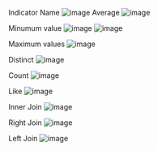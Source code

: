 Indicator Name
![image](https://user-images.githubusercontent.com/100994389/156893806-6f4e9372-68ec-4e6d-9bd8-47d6a004bc9d.png)
Average
![image](https://user-images.githubusercontent.com/100994389/156893119-f7114881-349c-4c6d-804e-059d7e10ec6a.png)

Minumum value
![image](https://user-images.githubusercontent.com/100994389/156893667-d217a94b-4a11-41ef-a834-b92e5b927dbb.png)
![image](https://user-images.githubusercontent.com/100994389/156893675-405d1055-6727-4610-b078-552fde4f18ba.png)

Maximum values
![image](https://user-images.githubusercontent.com/100994389/156893702-8d828b6b-4fa9-47c5-a333-b0b1d5172416.png)


Distinct
![image](https://user-images.githubusercontent.com/100994389/156893721-68a908d6-77ff-453b-a2eb-6153a9b4f86e.png)

Count
![image](https://user-images.githubusercontent.com/100994389/156893741-9d3c936f-0a6a-4b1f-903d-fc8b44ab0aaf.png)


Like
![image](https://user-images.githubusercontent.com/100994389/156893752-04a0a64e-fc76-4cb4-84d5-73cfefcac0b4.png)

Inner Join
![image](https://user-images.githubusercontent.com/100994389/156893764-6ca85c6b-d347-448a-8f23-bed9eab8c1e0.png)


Right Join
![image](https://user-images.githubusercontent.com/100994389/156893780-fab5df18-d7da-47dd-a4f4-34f00cd8836c.png)

Left Join
![image](https://user-images.githubusercontent.com/100994389/156893793-26835353-7331-44df-86f6-909b715bce07.png)
